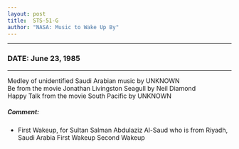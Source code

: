 ```yaml
---
layout: post
title:  STS-51-G
author: "NASA: Music to Wake Up By"
---
```


----
### DATE: June 23, 1985
----
Medley of unidentified Saudi Arabian music by UNKNOWN<br />Be from the movie Jonathan Livingston Seagull by Neil Diamond<br />Happy Talk from the movie South Pacific by UNKNOWN

##### Comment:
* First Wakeup, for Sultan Salman Abdulaziz Al-Saud who is from Riyadh, Saudi Arabia
First Wakeup
Second Wakeup
